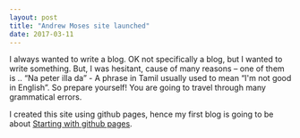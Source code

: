 ```yaml
---
layout: post
title: "Andrew Moses site launched"
date: 2017-03-11
---
```


I always wanted to write a blog. OK not specifically a blog, but I wanted to write something. But, I was hesitant, cause of many reasons – one of them is .. “Na peter illa da” - A phrase in Tamil usually used to mean “I'm not good in English”. So prepare yourself! You are going to travel through many grammatical errors.

I created this site using github pages, hence my first blog is going to be about [Starting with github pages](http://andrewmoses.github.io).
